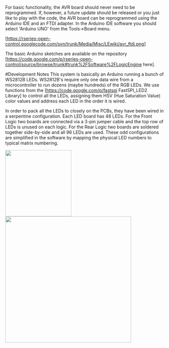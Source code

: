 For basic functionality, the AVR board should never need to be reprogrammed. If, however, a future update should be released or you just like to play with the code, the AVR board can be reprogrammed using the Arduino IDE and an FTDI adapter. In the Arduino IDE software you should select 'Arduino UNO' from the Tools->Board menu.

[https://rseries-open-control.googlecode.com/svn/trunk/Media/Misc/LEwiki/avr_ftdi.png]

The basic Arduino sketches are available on the repository [https://code.google.com/p/rseries-open-control/source/browse/trunk#trunk%2FSoftware%2FLogicEngine here].

#Development Notes
This system is basically an Arduino running a bunch of WS2812B LEDs. WS2812B's require only one data wire from a microcontroller to run dozens (maybe hundreds) of the RGB LEDs. We use functions from the [https://code.google.com/p/fastspi FastSPI_LED2 Library] to control all the LEDs, assigning them HSV (Hue Saturation Value) color values and address each LED in the order it is wired.

In order to pack all the LEDs to closely on the PCBs, they have been wired in a serpentine configuration. Each LED board has 48 LEDs. For the Front Logic two boards are connected via a 3-pin jumper cable and the top row of LEDs is unused on each logic. For the Rear Logic two boards are soldered together side-by-side and all 96 LEDs are used. These odd configurations are simplified in the software by mapping the physical LED numbers to typical matrix numbering.

<a href="https://rseries-open-control.googlecode.com/svn/trunk/Media/Misc/Logic-Engine-LED-board-front.png">
<img src="https://rseries-open-control.googlecode.com/svn/trunk/Media/Misc/Logic-Engine-LED-board-front.png" width="210">
<a href="https://rseries-open-control.googlecode.com/svn/trunk/Media/Misc/Logic-Engine-LED-board-rear.png">
<img src="https://rseries-open-control.googlecode.com/svn/trunk/Media/Misc/Logic-Engine-LED-board-rear.png" width="400">
